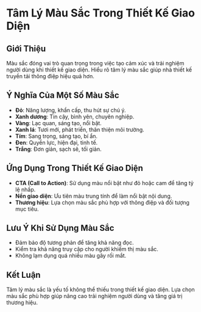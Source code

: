 # Tâm Lý Màu Sắc Trong Thiết Kế Giao Diện

## Giới Thiệu

Màu sắc đóng vai trò quan trọng trong việc tạo cảm xúc và trải nghiệm người dùng khi thiết kế giao diện. Hiểu rõ tâm lý màu sắc giúp nhà thiết kế truyền tải thông điệp hiệu quả hơn.

## Ý Nghĩa Của Một Số Màu Sắc

- **Đỏ**: Năng lượng, khẩn cấp, thu hút sự chú ý.
- **Xanh dương**: Tin cậy, bình yên, chuyên nghiệp.
- **Vàng**: Lạc quan, sáng tạo, nổi bật.
- **Xanh lá**: Tươi mới, phát triển, thân thiện môi trường.
- **Tím**: Sang trọng, sáng tạo, bí ẩn.
- **Đen**: Quyền lực, hiện đại, tinh tế.
- **Trắng**: Đơn giản, sạch sẽ, tối giản.

## Ứng Dụng Trong Thiết Kế Giao Diện

- **CTA (Call to Action)**: Sử dụng màu nổi bật như đỏ hoặc cam để tăng tỷ lệ nhấp.
- **Nền giao diện**: Ưu tiên màu trung tính để làm nổi bật nội dung.
- **Thương hiệu**: Lựa chọn màu sắc phù hợp với thông điệp và đối tượng mục tiêu.

## Lưu Ý Khi Sử Dụng Màu Sắc

- Đảm bảo độ tương phản để tăng khả năng đọc.
- Kiểm tra khả năng truy cập cho người khiếm thị màu sắc.
- Không lạm dụng quá nhiều màu gây rối mắt.

## Kết Luận

Tâm lý màu sắc là yếu tố không thể thiếu trong thiết kế giao diện. Lựa chọn màu sắc phù hợp giúp nâng cao trải nghiệm người dùng và tăng giá trị thương hiệu.
